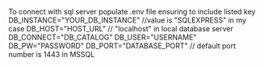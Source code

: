 To connect with sql server populate .env file ensuring to include listed key
DB_INSTANCE="YOUR_DB_INSTANCE" //value is "SQLEXPRESS" in my case 
DB_HOST="HOST_URL" // "localhost" in local database server
DB_CONNECT="DB_CATALOG"
DB_USER="USERNAME"
DB_PW="PASSWORD"
DB_PORT="DATABASE_PORT" // default port number is 1443 in MSSQL
